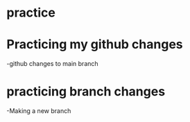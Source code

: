 # practice
# Practicing my github changes
-github changes to main branch


# practicing branch changes
-Making a new branch
